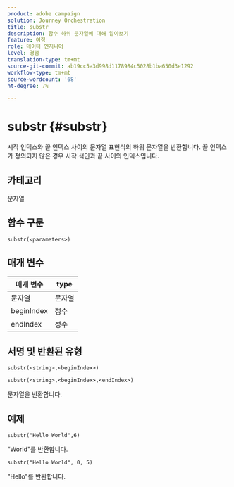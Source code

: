 ```yaml
---
product: adobe campaign
solution: Journey Orchestration
title: substr
description: 함수 하위 문자열에 대해 알아보기
feature: 여정
role: 데이터 엔지니어
level: 경험
translation-type: tm+mt
source-git-commit: ab19cc5a3d998d1178984c5028b1ba650d3e1292
workflow-type: tm+mt
source-wordcount: '68'
ht-degree: 7%

---
```



# substr {#substr}

시작 인덱스와 끝 인덱스 사이의 문자열 표현식의 하위 문자열을 반환합니다. 끝 인덱스가 정의되지 않은 경우 시작 색인과 끝 사이의 인덱스입니다.

## 카테고리

문자열

## 함수 구문

`substr(<parameters>)`

## 매개 변수

| 매개 변수 | type |
|-------------|----------|
| 문자열 | 문자열 |
| beginIndex | 정수 |
| endIndex | 정수 |

## 서명 및 반환된 유형

`substr(<string>,<beginIndex>)`

`substr(<string>,<beginIndex>,<endIndex>)`

문자열을 반환합니다.

## 예제

`substr("Hello World",6)`

&quot;World&quot;를 반환합니다.

`substr("Hello World", 0, 5)`

&quot;Hello&quot;를 반환합니다.